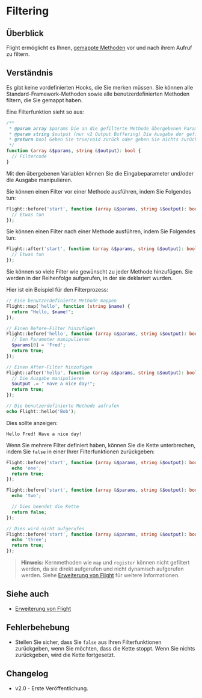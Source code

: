 # Filtering

## Überblick

Flight ermöglicht es Ihnen, [gemappte Methoden](/learn/extending) vor und nach ihrem Aufruf zu filtern.

## Verständnis
Es gibt keine vordefinierten Hooks, die Sie merken müssen. Sie können alle Standard-Framework-Methoden sowie alle benutzerdefinierten Methoden filtern, die Sie gemappt haben.

Eine Filterfunktion sieht so aus:

```php
/**
 * @param array $params Die an die gefilterte Methode übergebenen Parameter.
 * @param string $output (nur v2 Output Buffering) Die Ausgabe der gefilterten Methode.
 * @return bool Geben Sie true/void zurück oder geben Sie nichts zurück, um die Kette fortzusetzen, false, um die Kette zu unterbrechen.
 */
function (array &$params, string &$output): bool {
  // Filtercode
}
```

Mit den übergebenen Variablen können Sie die Eingabeparameter und/oder die Ausgabe manipulieren.

Sie können einen Filter vor einer Methode ausführen, indem Sie Folgendes tun:

```php
Flight::before('start', function (array &$params, string &$output): bool {
  // Etwas tun
});
```

Sie können einen Filter nach einer Methode ausführen, indem Sie Folgendes tun:

```php
Flight::after('start', function (array &$params, string &$output): bool {
  // Etwas tun
});
```

Sie können so viele Filter wie gewünscht zu jeder Methode hinzufügen. Sie werden in der Reihenfolge aufgerufen, in der sie deklariert wurden.

Hier ist ein Beispiel für den Filterprozess:

```php
// Eine benutzerdefinierte Methode mappen
Flight::map('hello', function (string $name) {
  return "Hello, $name!";
});

// Einen Before-Filter hinzufügen
Flight::before('hello', function (array &$params, string &$output): bool {
  // Den Parameter manipulieren
  $params[0] = 'Fred';
  return true;
});

// Einen After-Filter hinzufügen
Flight::after('hello', function (array &$params, string &$output): bool {
  // Die Ausgabe manipulieren
  $output .= " Have a nice day!";
  return true;
});

// Die benutzerdefinierte Methode aufrufen
echo Flight::hello('Bob');
```

Dies sollte anzeigen:

```
Hello Fred! Have a nice day!
```

Wenn Sie mehrere Filter definiert haben, können Sie die Kette unterbrechen, indem Sie `false` in einer Ihrer Filterfunktionen zurückgeben:

```php
Flight::before('start', function (array &$params, string &$output): bool {
  echo 'one';
  return true;
});

Flight::before('start', function (array &$params, string &$output): bool {
  echo 'two';

  // Dies beendet die Kette
  return false;
});

// Dies wird nicht aufgerufen
Flight::before('start', function (array &$params, string &$output): bool {
  echo 'three';
  return true;
});
```

> **Hinweis:** Kernmethoden wie `map` und `register` können nicht gefiltert werden, da sie direkt aufgerufen und nicht dynamisch aufgerufen werden. Siehe [Erweiterung von Flight](/learn/extending) für weitere Informationen.

## Siehe auch
- [Erweiterung von Flight](/learn/extending)

## Fehlerbehebung
- Stellen Sie sicher, dass Sie `false` aus Ihren Filterfunktionen zurückgeben, wenn Sie möchten, dass die Kette stoppt. Wenn Sie nichts zurückgeben, wird die Kette fortgesetzt.

## Changelog
- v2.0 - Erste Veröffentlichung.